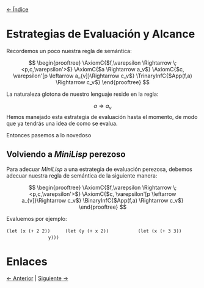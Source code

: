 [<- Índice](LenguajesProgramacion.md)
# Estrategias de Evaluación y Alcance

Recordemos un poco nuestra regla de semántica:

$$
\begin{prooftree}
\AxiomC{$f,\varepsilon \Rightarrow \; <p,c,\varepsilon'>$}
\AxiomC{$a \Rightarrow a_v$}
\AxiomC{$c, \varepsilon'[p \leftarrow a_{v]}\Rightarrow c_v$}
\TrinaryInfC{$App(f,a) \Rightarrow c_v$}
\end{prooftree}
$$

La naturaleza glotona de nuestro lenguaje reside en la regla:

$$
a \Rightarrow a_v
$$
Hemos manejado esta estrategia de evaluación hasta el momento, de modo que ya tendrás una idea de como se evalua.

Entonces pasemos a lo novedoso

## Volviendo a *MiniLisp* perezoso

Para adecuar *MiniLisp* a una estrategia de evaluación perezosa, debemos adecuar nuestra regla de semántica de la siguiente manera:

$$
\begin{prooftree}
\AxiomC{$f,\varepsilon \Rightarrow \; <p,c,\varepsilon'>$}
\AxiomC{$c, \varepsilon'[p \leftarrow a_{v]}\Rightarrow c_v$}
\BinaryInfC{$App(f,a) \Rightarrow c_v$}
\end{prooftree}
$$

Evaluemos por ejemplo:

$\texttt{(let (x (+ 2 2))}$
$\hspace{1cm}\texttt{(let (y (+ x 2))}$
$\hspace{2cm}\texttt{(let (x (+ 3 3))}$
$\hspace{3cm}\texttt{y)))}$

# Enlaces
 
 [<- Anterior](LPNota18.md) | [Siguiente ->](LPNota20.md)